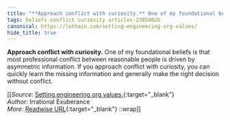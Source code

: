 ```yaml
---
title: "**Approach conflict with curiosity.** One of my foundational beliefs is ..."
tags: beliefs conflict curiosity articles-23854026
canonical: https://lethain.com/setting-engineering-org-values/
hide_title: true
---
```


**Approach conflict with curiosity.** One of my foundational beliefs is that most professional conflict between reasonable people is driven by asymmetric information. If you approach conflict with curiosity, you can quickly learn the missing information and generally make the right decision without conflict.


[[_Source_: [Setting engineering org values.](https://lethain.com/setting-engineering-org-values/){:target="_blank"}<br>
_Author_: Irrational Exuberance<br>
_More_: [Readwise URL](https://readwise.io/open/466426168){:target="_blank"}
::wrap]]